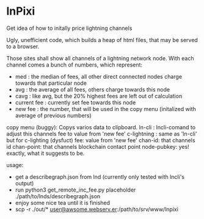 # lnPixi
Get idea of how to initally price lightning channels

Ugly, unefficient code, which builds a heap of html files, that may be served to a browser.

Those sites shall show all channels of a lightning network node.
With each channel comes a bunch of numbers, which represent:
  - med : the median of fees, all other direct connected nodes charge towards that particular node
  - avg : the average of all fees, others charge towards this node
  - cavg : like avg, but the 20% highest fees are left out of calculation
  - current fee : currently set fee towards this node
  - new fee : the number, that will be used in the copy menu (initalized with average of previous numbers)

copy menu (buggy):
  Copys varios data to clipboard.
  ln-cli : lncli-comand to adjust this channels fee to value from 'new fee'
  c-lightning : same as 'ln-cli' but for c-lighting (dysfuct)
  fee: value from 'new fee'
  chan-id: that channels id
  chan-point: that channels blockchain contact point
  node-pubkey: yes! exactly, what it suggests to be.
  
  
  usage:
  - get a describegraph.json from lnd (currently only tested with lncli's output)
  - run python3 get_remote_inc_fee.py placeholder ./path/to/lnds/describegraph.json
  - enjoy some nice tea until it is finished
  - scp -r ./out/* user@awsome.webserv.er:/path/to/srv/www/lnpixi
